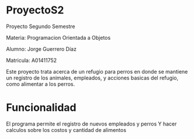 # ProyectoS2
Proyecto Segundo Semestre

Materia: Programacion Orientada a Objetos

Alumno: Jorge Guerrero Díaz 

Matricula:  A01411752

Este proyecto trata acerca de un refugio para perros en donde se mantiene un registro de los animales, empleados, y acciones basicas del refugio, como alimentar a los perros. 

# Funcionalidad

El programa permite el registro de nuevos empleados y perros 
Y hacer calculos sobre los costos y cantidad de alimentos
